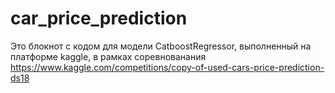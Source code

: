 # car_price_prediction
Это блокнот с кодом для модели CatboostRegressor, выполненный на платформе kaggle, в рамках соревнованания
https://www.kaggle.com/competitions/copy-of-used-cars-price-prediction-ds18
